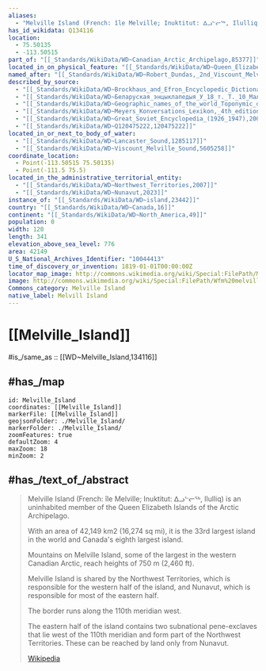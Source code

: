 ```yaml
---
aliases:
  - "Melville Island (French: île Melville; Inuktitut: ᐃᓗᓪᓕᖅ, Ilulliq"
has_id_wikidata: Q134116
location:
  - 75.50135
  - -113.50515
part_of: "[[_Standards/WikiData/WD~Canadian_Arctic_Archipelago,85377]]"
located_in_on_physical_feature: "[[_Standards/WikiData/WD~Queen_Elizabeth_Islands,216533]]"
named_after: "[[_Standards/WikiData/WD~Robert_Dundas,_2nd_Viscount_Melville,267061]]"
described_by_source:
  - "[[_Standards/WikiData/WD~Brockhaus_and_Efron_Encyclopedic_Dictionary,602358]]"
  - "[[_Standards/WikiData/WD~Беларуская_энцыклапедыя_У_18_т._Т._10_Малайзія_Мугаджары,17398631]]"
  - "[[_Standards/WikiData/WD~Geographic_names_of_the_world_Toponymic_dictionary,18405384]]"
  - "[[_Standards/WikiData/WD~Meyers_Konversations_Lexikon,_4th_edition_(1885_1890),19219752]]"
  - "[[_Standards/WikiData/WD~Great_Soviet_Encyclopedia_(1926_1947),20078554]]"
  - "[[_Standards/WikiData/WD~Q120475222,120475222]]"
located_in_or_next_to_body_of_water:
  - "[[_Standards/WikiData/WD~Lancaster_Sound,1285117]]"
  - "[[_Standards/WikiData/WD~Viscount_Melville_Sound,5605258]]"
coordinate_location:
  - Point(-113.50515 75.50135)
  - Point(-111.5 75.5)
located_in_the_administrative_territorial_entity:
  - "[[_Standards/WikiData/WD~Northwest_Territories,2007]]"
  - "[[_Standards/WikiData/WD~Nunavut,2023]]"
instance_of: "[[_Standards/WikiData/WD~island,23442]]"
country: "[[_Standards/WikiData/WD~Canada,16]]"
continent: "[[_Standards/WikiData/WD~North_America,49]]"
population: 0
width: 120
length: 341
elevation_above_sea_level: 776
area: 42149
U_S_National_Archives_Identifier: "10044413"
time_of_discovery_or_invention: 1819-01-01T00:00:00Z
locator_map_image: http://commons.wikimedia.org/wiki/Special:FilePath/Melville%20Island%20de.svg
image: http://commons.wikimedia.org/wiki/Special:FilePath/Wfm%20melville%20island%20canada.jpg
Commons_category: Melville Island
native_label: Melvill Island
---
```


# [[Melville_Island]] 

#is_/same_as :: [[WD~Melville_Island,134116]] 

## #has_/map 

```leaflet
id: Melville_Island
coordinates: [[Melville_Island]] 
markerFile: [[Melville_Island]] 
geojsonFolder: ./Melville_Island/
markerFolder: ./Melville_Island/
zoomFeatures: true
defaultZoom: 4 
maxZoom: 18
minZoom: 2
```

## #has_/text_of_/abstract 

> Melville Island (French: île Melville; Inuktitut: ᐃᓗᓪᓕᖅ, Ilulliq) 
> is an uninhabited member of the Queen Elizabeth Islands of the Arctic Archipelago. 
> 
> With an area of 42,149 km2 (16,274 sq mi), it is the 33rd largest island in the world 
> and Canada's eighth largest island.
>
> Mountains on Melville Island, some of the largest in the western Canadian Arctic, 
> reach heights of 750 m (2,460 ft).
>
> Melville Island is shared by the Northwest Territories, 
> which is responsible for the western half of the island, 
> and Nunavut, which is responsible for most of the eastern half.  
> 
> The border runs along the 110th meridian west. 
> 
> The eastern half of the island contains two subnational pene-exclaves 
> that lie west of the 110th meridian and form part of the Northwest Territories. 
> These can be reached by land only from Nunavut.
>
> [Wikipedia](https://en.wikipedia.org/wiki/Melville%20Island%20(Northwest%20Territories%20and%20Nunavut)) 

